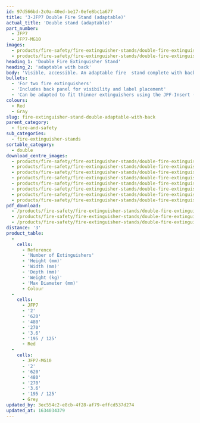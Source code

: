 ```yaml
---
id: 97d566bd-2c0a-40ed-be17-0efe8bc1a677
title: '3-JFP7 Double Fire Stand (adaptable)'
actual_title: 'Double stand (adaptable)'
part_number:
  - JFP7
  - JFP7-MG10
images:
  - products/fire-safety/fire-extinguisher-stands/double-fire-extinguisher-stands/jfp7/images-lr/Product_Image_776x776_(518x518_focus_area)-JFP7_01.jpg
  - products/fire-safety/fire-extinguisher-stands/double-fire-extinguisher-stands/jfp7/images-lr/Product_Image_776x776_(518x518_focus_area)-JFP7-JFPINSERT_01.jpg
heading_1: 'Double Fire Extinguisher Stand'
heading_2: 'adaptable with back'
body: 'Visible, accessible. An adaptable fire  stand complete with back for two fire  extinguishers.'
bullets:
  - 'For two fire extinguishers'
  - 'Includes back panel for visibility and label placement'
  - 'Can be adapted to fit thinner extinguishers using the JPF-Insert (sold separately)'
colours:
  - Red
  - Gray
slug: fire-extinguisher-stand-double-adaptable-with-back
parent_category:
  - fire-and-safety
sub_categories:
  - fire-extinguisher-stands
sortable_category:
  - double
download_centre_images:
  - products/fire-safety/fire-extinguisher-stands/double-fire-extinguisher-stands/jfp7/images-hr/JFP7-MG10_001.jpg
  - products/fire-safety/fire-extinguisher-stands/double-fire-extinguisher-stands/jfp7/images-hr/JFP7-MG10_002.jpg
  - products/fire-safety/fire-extinguisher-stands/double-fire-extinguisher-stands/jfp7/images-hr/JFP7-MG10_003.jpg
  - products/fire-safety/fire-extinguisher-stands/double-fire-extinguisher-stands/jfp7/images-hr/JFP7-MG10_004.jpg
  - products/fire-safety/fire-extinguisher-stands/double-fire-extinguisher-stands/jfp7/images-hr/JFP7_001.jpg
  - products/fire-safety/fire-extinguisher-stands/double-fire-extinguisher-stands/jfp7/images-hr/JFP7_002.jpg
  - products/fire-safety/fire-extinguisher-stands/double-fire-extinguisher-stands/jfp7/images-hr/JFP7_003.jpg
  - products/fire-safety/fire-extinguisher-stands/double-fire-extinguisher-stands/jfp7/images-hr/JFP7_004.jpg
pdf_download:
  - /products/fire-safety/fire-extinguisher-stands/double-fire-extinguisher-stands/jfp7/images-hr/JFP7_01.jpg
  - /products/fire-safety/fire-extinguisher-stands/double-fire-extinguisher-stands/jfp7/images-hr/JFP7-JFPINSERT_01.jpg
  - /products/fire-safety/fire-extinguisher-stands/double-fire-extinguisher-stands/jfp7/images-hr/JFP7-MG10_01.jpg/products/fire-safety/fire-extinguisher-stands/double-fire-extinguisher-stands/jfp7/images-hr/JFP7-MG10-JFPINSERT-MG10_01.jpg
distance: '3'
product_table:
  -
    cells:
      - Reference
      - 'Number of Extinguishers'
      - 'Height (mm)'
      - 'Width (mm)'
      - 'Depth (mm)'
      - 'Weight (kg)'
      - 'Max Diameter (mm)'
      - Colour
  -
    cells:
      - JFP7
      - '2'
      - '620'
      - '480'
      - '270'
      - '3.6'
      - '195 / 125'
      - Red
  -
    cells:
      - JFP7-MG10
      - '2'
      - '620'
      - '480'
      - '270'
      - '3.6'
      - '195 / 125'
      - Grey
updated_by: 3ec554c2-e8cb-4f28-af79-effcd537d274
updated_at: 1634034379
---
```

